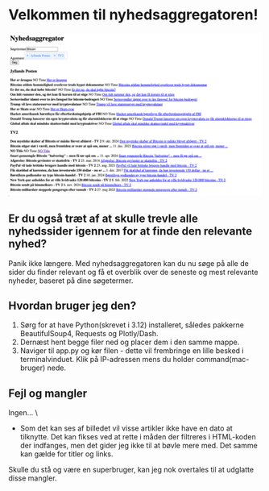# Velkommen til nyhedsaggregatoren!

<picture>
 <img alt="Fejl under indlæsning" src="https://raw.githubusercontent.com/SimonEchers1996/Nyhedsaggregator/refs/heads/main/billede.png">
</picture>

## Er du også træt af at skulle trevle alle nyhedssider igennem for at finde den relevante nyhed?
Panik ikke længere. Med nyhedsaggregatoren kan du nu søge på alle de sider du finder relevant og få et overblik over de seneste og mest relevante nyheder, baseret på dine søgetermer.

## Hvordan bruger jeg den?
1. Sørg for at have Python(skrevet i 3.12) installeret, således pakkerne BeautifulSoup4, Requests og Plotly/Dash.
2. Dernæst hent begge filer ned og placer dem i den samme mappe.
3. Naviger til app.py og kør filen - dette vil frembringe en lille besked i terminalvinduet. Klik på IP-adressen mens du holder command(mac-bruger) nede.

## Fejl og mangler
Ingen...
\
- Som det kan ses af billedet vil visse artikler ikke have en dato at tilknytte. Det kan fikses ved at rette i måden der filtreres i HTML-koden der indfanges, men det gider jeg ikke til at bøvle mere med. Det samme kan gælde for titler og links.

Skulle du stå og være en superbruger, kan jeg nok overtales til at udglatte disse mangler.
